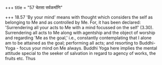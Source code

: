 +++
title = "57 चेतसा सर्वकर्माणि"

+++
18.57 'By your mind' means with thought which considers the self as
belonging to Me and as controlled by Me. For, it has been declared:
'Surrendering all your acts to Me with a mind focussed on the self'
(3.30). Surrendering all acts to Me along with agentship and the object
of worship and regarding 'Me as the goal,' i.e., constantly
contemplating that I alone am to be attained as the goal; performing all
acts; and resorting to Buddhi-Yoga - focus your mind on Me always.
Buddhi Yoga here implies the mental attitude special to the seeker of
salvation in regard to agency of works, the fruits etc. Thus
